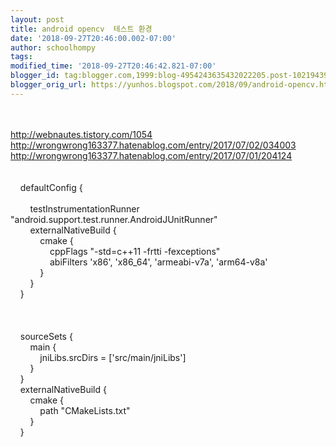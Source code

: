 ```yaml
---
layout: post
title: android opencv  테스트 환경
date: '2018-09-27T20:46:00.002-07:00'
author: schoolhompy
tags: 
modified_time: '2018-09-27T20:46:42.821-07:00'
blogger_id: tag:blogger.com,1999:blog-4954243635432022205.post-1021943978215987421
blogger_orig_url: https://yunhos.blogspot.com/2018/09/android-opencv.html
---
```


<br /><br />http://webnautes.tistory.com/1054<br />http://wrongwrong163377.hatenablog.com/entry/2017/07/02/034003<br />http://wrongwrong163377.hatenablog.com/entry/2017/07/01/204124<br /><br /><br />&nbsp; &nbsp; defaultConfig {<br /><br />&nbsp; &nbsp; &nbsp; &nbsp; testInstrumentationRunner "android.support.test.runner.AndroidJUnitRunner"<br />&nbsp; &nbsp; &nbsp; &nbsp; externalNativeBuild {<br />&nbsp; &nbsp; &nbsp; &nbsp; &nbsp; &nbsp; cmake {<br />&nbsp; &nbsp; &nbsp; &nbsp; &nbsp; &nbsp; &nbsp; &nbsp; cppFlags "-std=c++11 -frtti -fexceptions"<br />&nbsp; &nbsp; &nbsp; &nbsp; &nbsp; &nbsp; &nbsp; &nbsp; abiFilters 'x86', 'x86_64', 'armeabi-v7a', 'arm64-v8a'<br />&nbsp; &nbsp; &nbsp; &nbsp; &nbsp; &nbsp; }<br />&nbsp; &nbsp; &nbsp; &nbsp; }<br />&nbsp; &nbsp; }<br /><br /><br /><br />&nbsp; &nbsp; sourceSets {<br />&nbsp; &nbsp; &nbsp; &nbsp; main {<br />&nbsp; &nbsp; &nbsp; &nbsp; &nbsp; &nbsp; jniLibs.srcDirs = ['src/main/jniLibs']<br />&nbsp; &nbsp; &nbsp; &nbsp; }<br />&nbsp; &nbsp; }<br />&nbsp; &nbsp; externalNativeBuild {<br />&nbsp; &nbsp; &nbsp; &nbsp; cmake {<br />&nbsp; &nbsp; &nbsp; &nbsp; &nbsp; &nbsp; path "CMakeLists.txt"<br />&nbsp; &nbsp; &nbsp; &nbsp; }<br />&nbsp; &nbsp; }